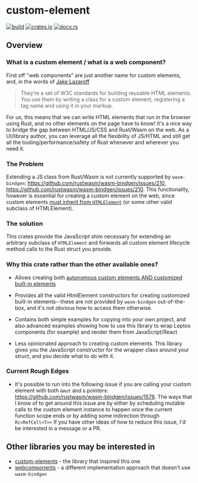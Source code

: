 # custom-element

[![build](https://img.shields.io/github/actions/workflow/status/austintheriot/custom-element/tests.yml)](https://github.com/austintheriot/custom-element/actions)
[![crates.io](https://img.shields.io/crates/v/custom_element.svg)](https://crates.io/crates/custom_element)
[![docs.rs](https://img.shields.io/docsrs/custom-element)](https://docs.rs/custom_element)

## Overview

### What is a custom element / what is a web component?

First off "web components" are just another name for custom elements, and, in the words of [Jake Lazaroff](https://jakelazaroff.com/words/web-components-will-outlive-your-javascript-framework/)

> They’re a set of W3C standards for building reusable HTML elements. You use them by writing a class for a custom element, registering a tag name and using it in your markup.

For us, this means that we can write HTML elements that run in the browser using Rust, and no other elements on the page have to know! It's a nice way to bridge the gap between HTML/JS/CSS and Rust/Wasm on the web. As a UI/library author, you can leverage all the flexibility of JS/HTML and still get all the tooling/performance/safety of Rust whenever and wherever you need it.

### The Problem

Extending a JS class from Rust/Wasm is not currently supported by `wasm-bindgen`: https://github.com/rustwasm/wasm-bindgen/issues/210, https://github.com/rustwasm/wasm-bindgen/issues/210. This functionality, however is essential for creating a custom element on the web, since custom elements [must inherit from `HTMLElement`](https://developer.mozilla.org/en-US/docs/Web/API/Web_Components/Using_custom_elements#implementing_a_custom_element) (or some other valid subclass of HTMLElement).

### The solution

This crates provide the JavaScript shim necessary for extending an arbitrary subclass of `HTMLElement` and forwards all custom element lifecycle method calls to the Rust struct you provide.

### Why this crate rather than the other available ones?

- Allows creating both [autonomous custom elements AND customized built-in elements](https://developer.mozilla.org/en-US/docs/Web/API/Web_Components/Using_custom_elements#types_of_custom_element)

- Provides all the valid HtmlElement constructors for creating customized built-in elements--these are not provided by `wasm-bindgen` out-of-the-box, and it's not obvious how to access them otherwise.

- Contains both simple examples for copying into your own project, and also advanced examples showing how to use this library to wrap Leptos components (for example) and render them from JavaScript/React

- Less opinionated approach to creating custom elements. This library gives you the JavaScript constructor for the wrapper class around your struct, and you decide what to do with it.

### Current Rough Edges

- It's possible to run into the following issue if you are calling your custom element with both `&mut` and `&` pointers: https://github.com/rustwasm/wasm-bindgen/issues/1578. The ways that I know of to get around this issue are by either by scheduling mutable calls to the custom element instance to happen once the current function scope ends or by adding some indirection through `Rc<RefCell<T>>` If you have other ideas of how to reduce this issue, I'd be interested in a message or a PR.

## Other libraries you may be interested in

- [custom-elements](https://github.com/gbj/custom-elements) - the library that inspired this one
- [webcomponents](https://github.com/richardanaya/webcomponent) - a different implementation approach that doesn't use `wasm-bindgen`
